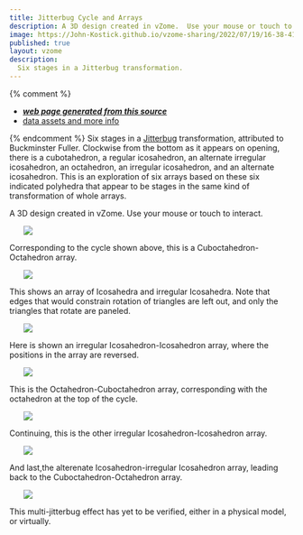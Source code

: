 ```yaml
---
title: Jitterbug Cycle and Arrays
description: A 3D design created in vZome.  Use your mouse or touch to interact.
image: https://John-Kostick.github.io/vzome-sharing/2022/07/19/16-38-41-Jitterbug-cycle/Jitterbug-cycle.png
published: true
layout: vzome
description:
  Six stages in a Jitterbug transformation.
---
```


{% comment %}
 - [***web page generated from this source***](<https://John-Kostick.github.io/vzome-sharing/2022/07/19/Jitterbug-cycle-16-38-41.html>)
 - [data assets and more info](<https://github.com/John-Kostick/vzome-sharing/tree/main/2022/07/19/16-38-41-Jitterbug-cycle/>)
 
{% endcomment %}
  Six stages in a [Jitterbug](https://www.youtube.com/watch?v=FfViCWntbDQ) transformation, attributed to Buckminster Fuller.  Clockwise from the bottom as it appears on opening, there is a cubotahedron, a regular icosahedron, an alternate irregular icosahedron, an octahedron, an irregular icosahedron, and an alternate  icosahedron.  This is an exploration of six arrays based on these six indicated polyhedra that appear to be stages in the same kind of transformation of whole arrays.   

A 3D design created in vZome.  Use your mouse or touch to interact.

<vzome-viewer style="width: 87%; height: 60vh; margin: 5%"
       src="https://John-Kostick.github.io/vzome-sharing/2022/07/19/16-38-41-Jitterbug-cycle/Jitterbug-cycle.vZome" >
  <img src="https://John-Kostick.github.io/vzome-sharing/2022/07/19/16-38-41-Jitterbug-cycle/Jitterbug-cycle.png" />
</vzome-viewer>

Corresponding to the cycle shown above, this is a Cuboctahedron-Octahedron array.

<vzome-viewer style="width: 87%; height: 60vh; margin: 5%"
      src="https://John-Kostick.github.io/vzome-sharing/2022/07/19/13-06-39-octa-cubocta-1/octa-cubocta-1.vZome" >
 <img src="https://John-Kostick.github.io/vzome-sharing/2022/07/19/13-06-39-octa-cubocta-1/octa-cubocta-1.png" />
</vzome-viewer>

This shows an array of Icosahedra and irregular Icosahedra. Note that edges that would constrain rotation of triangles are left out, and only the triangles that rotate are paneled.    

<vzome-viewer style="width: 87%; height: 60vh; margin: 5%"
      src="https://John-Kostick.github.io/vzome-sharing/2022/07/19/18-25-29-Icosa-lattice1/Icosa-lattice1.vZome" >
 <img src="https://John-Kostick.github.io/vzome-sharing/2022/07/19/18-25-29-Icosa-lattice1/Icosa-lattice1.png" />
</vzome-viewer>

Here is shown an irregular Icosahedron-Icosahedron array, where the positions in the array are reversed.

<vzome-viewer style="width: 87%; height: 60vh; margin: 5%"
      src="https://John-Kostick.github.io/vzome-sharing/2022/07/19/18-34-44-icosa-lattice-4vZome/icosa-lattice-4vZome.vZome" >
 <img src="https://John-Kostick.github.io/vzome-sharing/2022/07/19/18-34-44-icosa-lattice-4vZome/icosa-lattice-4vZome.png" />
</vzome-viewer>

This is the Octahedron-Cuboctahedron array, corresponding with the octahedron at the top of the cycle.

<vzome-viewer style="width: 87%; height: 60vh; margin: 5%"
      src="https://John-Kostick.github.io/vzome-sharing/2022/07/19/13-13-08-Octa-cubocta-2/Octa-cubocta-2.vZome" >
 <img src="https://John-Kostick.github.io/vzome-sharing/2022/07/19/13-13-08-Octa-cubocta-2/Octa-cubocta-2.png" />
</vzome-viewer>

Continuing, this is the other irregular Icosahedron-Icosahedron array.

<vzome-viewer style="width: 87%; height: 60vh; margin: 5%"
      src="https://John-Kostick.github.io/vzome-sharing/2022/07/19/12-56-33-Icosa-lattice-2/Icosa-lattice-2.vZome" >
 <img src="https://John-Kostick.github.io/vzome-sharing/2022/07/19/12-56-33-Icosa-lattice-2/Icosa-lattice-2.png" />
</vzome-viewer>  

And last,the alterenate Icosahedron-irregular Icosahedron array, leading back to the Cuboctahedron-Octahedron array.

<vzome-viewer style="width: 87%; height: 60vh; margin: 5%"
      src="https://John-Kostick.github.io/vzome-sharing/2022/07/19/18-26-42-icosa-lattice-3/icosa-lattice-3.vZome" >
 <img src="https://John-Kostick.github.io/vzome-sharing/2022/07/19/18-26-42-icosa-lattice-3/icosa-lattice-3.png" />
</vzome-viewer>

This multi-jitterbug effect has yet to be verified, either in a physical model, or virtually.  
